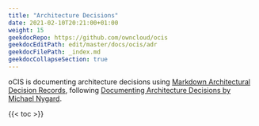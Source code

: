 ```yaml
---
title: "Architecture Decisions"
date: 2021-02-10T20:21:00+01:00
weight: 15
geekdocRepo: https://github.com/owncloud/ocis
geekdocEditPath: edit/master/docs/ocis/adr
geekdocFilePath: _index.md
geekdocCollapseSection: true
---
```


oCIS is documenting architecture decisions using [Markdown Architectural Decision Records](https://adr.github.io/madr/), following [Documenting Architecture Decisions by Michael Nygard](https://cognitect.com/blog/2011/11/15/documenting-architecture-decisions).

{{< toc >}}